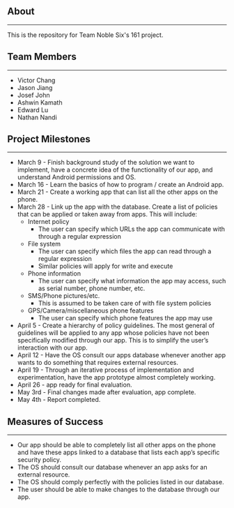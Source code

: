 ## About
***
This is the repository for Team Noble Six's 161 project.

## Team Members
***
* Victor Chang
* Jason Jiang
* Josef John
* Ashwin Kamath
* Edward Lu
* Nathan Nandi

## Project Milestones
***
* March 9 - Finish background study of the solution we want to implement, have a concrete idea of the functionality of our app, and understand Android permissions and OS.
* March 16 - Learn the basics of how to program / create an Android app.
* March 21 - Create a working app that can list all the other apps on the phone.
* March 28 - Link up the app with the database. Create a list of policies that can be applied or taken away from apps. This will include:
    * Internet policy
        * The user can specify which URLs the app can communicate with through a regular expression
    * File system
        * The user can specify which files the app can read through a regular expression
        * Similar policies will apply for write and execute
    * Phone information
        * The user can specify what information the app may access, such as serial number, phone number, etc.
    * SMS/Phone pictures/etc.
        * This is assumed to be taken care of with file system policies
    * GPS/Camera/miscellaneous phone features
        * The user can specify which phone features the app may use
* April 5 - Create a hierarchy of policy guidelines. The most general of guidelines will be applied to any app whose policies have not been specifically modified through our app. This is to simplify the user’s interaction with our app.
* April 12 - Have the OS consult our apps database whenever another app wants to do something that requires external resources.
* April 19 - Through an iterative process of implementation and experimentation, have the app prototype almost completely working.
* April 26 - app ready for final evaluation.
* May 3rd - Final changes made after evaluation, app complete.
* May 4th - Report completed.



## Measures of Success
***
* Our app should be able to completely list all other apps on the phone and have these apps linked to a database that lists each app’s specific security policy.
* The OS should consult our database whenever an app asks for an external resource.
* The OS should comply perfectly with the policies listed in our database.
* The user should be able to make changes to the database through our app.
